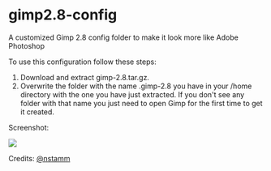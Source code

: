# gimp2.8-config
A customized Gimp 2.8 config folder to make it look more like Adobe Photoshop

To use this configuration follow these steps:

1. Download and extract gimp-2.8.tar.gz.
2. Overwrite the folder with the name .gimp-2.8 you have in your /home directory with the one you have just extracted. If you don't see any folder with that name you just need to open Gimp for the first time to get it created.

Screenshot:

<img src="http://imgur.com/gFWvSTNl.png" />

Credits: <a href="https://github.com/nstamm" target="_blank">@nstamm</a>
